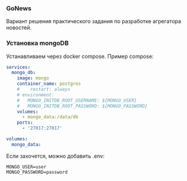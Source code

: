 <h3>GoNews</h3>
Вариант решения практического задания по разработке агрегатора новостей.  

<h3>Установка mongoDB</h3>

Устанавливаем через docker compose. Пример compose:
```yaml
services:
  mongo_db:
    image: mongo
    container_name: postgres
    #    restart: always
    # environment:
    #   MONGO_INITDB_ROOT_USERNAME: ${MONGO_USER}
    #   MONGO_INITDB_ROOT_PASSWORD: ${MONGO_PASSWORD}
    volumes:
      - mongo_data:/data/db
    ports:
      - '27017:27017'

volumes:
  mongo_data:

```

Если захочется, можно добавить .env:
```dotenv
MONGO_USER=user
MONGO_PASSWORD=password
```
